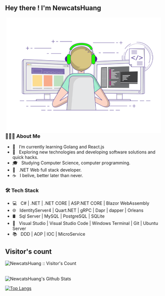 ## Hey there !   I'm NewcatsHuang

<img align="right" alt="GIF" src="https://raw.githubusercontent.com/devSouvik/devSouvik/master/gif3.gif" width="500"/>

### 👨🏻‍💻 About Me

- 🔭 &nbsp; I’m currently learning Golang and React.js
- 🤔 &nbsp; Exploring new technologies and developing software solutions and quick hacks.
- 🎓 &nbsp; Studying Computer Science, computer programming.
- 💼 &nbsp; .NET Web full stack developer.
- ☕ &nbsp; I belive, better later than never.

### 🛠 Tech Stack

- 💻 &nbsp; C# | .NET | .NET CORE | ASP.NET CORE | Blazor WebAssembly
- 🌐 &nbsp; IdentityServer4 | Quart.NET | gRPC | Dapr | dapper | Orleans
- 🛢 &nbsp; Sql Server | MySQL | PostgreSQL | SQLite
- 🔧 &nbsp; Visual Studio | Visual Studio Code | Windows Terminal | Git | Ubuntu Server
- 📚 &nbsp; DDD | AOP | IOC | MicroService

## Visitor's count

<p ><img src="https://profile-counter.glitch.me/{newcatshuang}/count.svg" alt="NewcatsHuang :: Visitor's Count" /></p>

<br>

<img align="center" src="https://github-readme-stats.vercel.app/api?username=newcatshuang&include_all_commits=true&count_private=true&show_icons=true&line_height=20&title_color=7A7ADB&icon_color=2234AE&text_color=D3D3D3&bg_color=0,000000,130F40" alt="NewcatsHuang's Github Stats"/>

</br>

[![Top Langs](https://github-readme-stats.vercel.app/api/top-langs/?username=newcatshuang&layout=compact&text_color=daf7dc&bg_color=151515)](https://github.com/newcatshuang/github-readme-stats)
